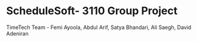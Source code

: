 # ScheduleSoft- 3110 Group Project
TimeTech Team - Femi Ayoola, Abdul Arif, Satya Bhandari, Ali Saegh, David Adeniran
